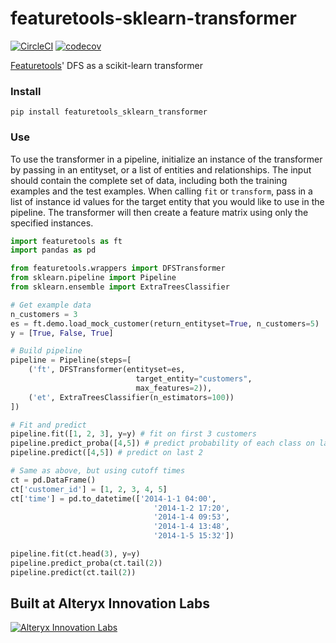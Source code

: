 # featuretools-sklearn-transformer

[![CircleCI](https://circleci.com/gh/FeatureLabs/featuretools-sklearn-transformer/tree/master.svg?style=shield)](https://circleci.com/gh/FeatureLabs/featuretools-sklearn-transformer/tree/master)
[![codecov](https://codecov.io/gh/FeatureLabs/featuretools-sklearn-transformer/branch/master/graph/badge.svg)](https://codecov.io/gh/FeatureLabs/featuretools-sklearn-transformer)

[Featuretools](https://github.com/FeatureLabs/featuretools)' DFS as a scikit-learn transformer

### Install
```shell
pip install featuretools_sklearn_transformer
```

### Use

To use the transformer in a pipeline, initialize an instance of the transformer by passing in
an entityset, or a list of entities and relationships. The input should contain the complete set of data,
including both the training examples and the test examples. When calling `fit` or `transform`, pass in a
list of instance id values for the target entity that you would like to use in the pipeline. The transformer
will then create a feature matrix using only the specified instances.

```python
import featuretools as ft
import pandas as pd

from featuretools.wrappers import DFSTransformer
from sklearn.pipeline import Pipeline
from sklearn.ensemble import ExtraTreesClassifier

# Get example data
n_customers = 3
es = ft.demo.load_mock_customer(return_entityset=True, n_customers=5)
y = [True, False, True]

# Build pipeline
pipeline = Pipeline(steps=[
    ('ft', DFSTransformer(entityset=es,
                            target_entity="customers",
                            max_features=2)),
    ('et', ExtraTreesClassifier(n_estimators=100))
])

# Fit and predict
pipeline.fit([1, 2, 3], y=y) # fit on first 3 customers
pipeline.predict_proba([4,5]) # predict probability of each class on last 2
pipeline.predict([4,5]) # predict on last 2

# Same as above, but using cutoff times
ct = pd.DataFrame()
ct['customer_id'] = [1, 2, 3, 4, 5]
ct['time'] = pd.to_datetime(['2014-1-1 04:00',
                                '2014-1-2 17:20',
                                '2014-1-4 09:53',
                                '2014-1-4 13:48',
                                '2014-1-5 15:32'])

pipeline.fit(ct.head(3), y=y)
pipeline.predict_proba(ct.tail(2))
pipeline.predict(ct.tail(2))
```

## Built at Alteryx Innovation Labs

<a href="https://www.alteryx.com/innovation-labs">
    <img src="https://evalml-web-images.s3.amazonaws.com/alteryx_innovation_labs.png" alt="Alteryx Innovation Labs" />
</a>
